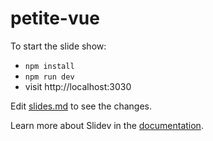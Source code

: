 # petite-vue

To start the slide show:

- `npm install`
- `npm run dev`
- visit http://localhost:3030

Edit [slides.md](slides.md) to see the changes.

Learn more about Slidev in the [documentation](https://sli.dev).
